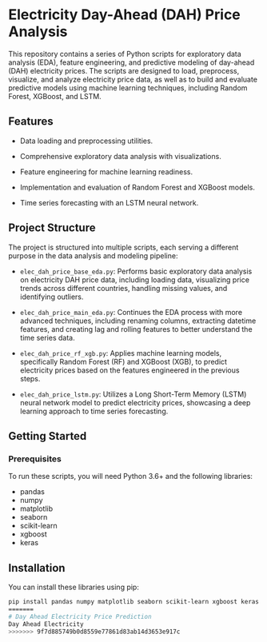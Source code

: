 # Electricity Day-Ahead (DAH) Price Analysis

This repository contains a series of Python scripts for exploratory data analysis (EDA), feature engineering, and predictive modeling of day-ahead (DAH) electricity prices. The scripts are designed to load, preprocess, visualize, and analyze electricity price data, as well as to build and evaluate predictive models using machine learning techniques, including Random Forest, XGBoost, and LSTM.


## Features

- Data loading and preprocessing utilities.

- Comprehensive exploratory data analysis with visualizations.

- Feature engineering for machine learning readiness.

- Implementation and evaluation of Random Forest and XGBoost models.

- Time series forecasting with an LSTM neural network.

## Project Structure

The project is structured into multiple scripts, each serving a different purpose in the data analysis and modeling pipeline:

- `elec_dah_price_base_eda.py`: Performs basic exploratory data analysis on electricity DAH price data, including loading data, visualizing price trends across different countries, handling missing values, and identifying outliers.

- `elec_dah_price_main_eda.py`: Continues the EDA process with more advanced techniques, including renaming columns, extracting datetime features, and creating lag and rolling features to better understand the time series data.

- `elec_dah_price_rf_xgb.py`: Applies machine learning models, specifically Random Forest (RF) and XGBoost (XGB), to predict electricity prices based on the features engineered in the previous steps.

- `elec_dah_price_lstm.py`: Utilizes a Long Short-Term Memory (LSTM) neural network model to predict electricity prices, showcasing a deep learning approach to time series forecasting.

## Getting Started

### Prerequisites

To run these scripts, you will need Python 3.6+ and the following libraries:

- pandas
- numpy
- matplotlib
- seaborn
- scikit-learn
- xgboost
- keras

## Installation

You can install these libraries using pip:

```bash
pip install pandas numpy matplotlib seaborn scikit-learn xgboost keras
=======
# Day Ahead Electricity Price Prediction
Day Ahead Electricity
>>>>>>> 9f7d885749b0d8559e77861d83ab14d3653e917c
